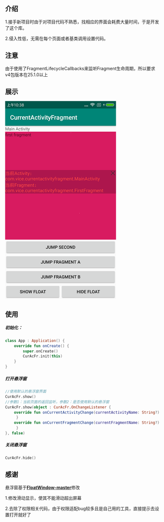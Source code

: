 ## 介绍

1.接手新项目时由于对项目代码不熟悉，找相应的界面会耗费大量时间，于是开发了这个库。

2.侵入性低，无需在每个页面或者基类调用设置代码。

## 注意

由于使用了FragmentLifecycleCallbacks来监听Fragment生命周期，所以要求v4包版本在25.1.0以上

## 展示

![截图](./CurAcFrScreenShorts.png)

## 使用 

##### 初始化：

~~~kotlin
class App : Application() {
    override fun onCreate() {
        super.onCreate()
        CurAcFr.init(this)
    }
}
~~~

##### 打开悬浮窗

~~~kotlin
//使用默认的悬浮窗界面
CurAcFr.show()
//参数1：当前页面的返回监听，参数2：是否使用默认的悬浮窗
CurAcFr.show(object : CurAcFr.OnChangeListener {
    override fun onCurrentActivityChange(currentActivityName: String?) {  
     }
    override fun onCurrentFragmentChange(currentFragmentName: String?) {
     }
}, false)    
~~~

##### 关闭悬浮窗

~~~kotlin
CurAcFr.hide()
~~~



## 感谢

悬浮窗基于[**FloatWindow-master**](https://github.com/a709560839/FloatWindow-master)修改

1.修改滑动显示，使其不能滑动超出屏幕

2.去除了权限相关代码，由于权限适配bug较多且是自己用的工具，直接提示去设置打开就好了